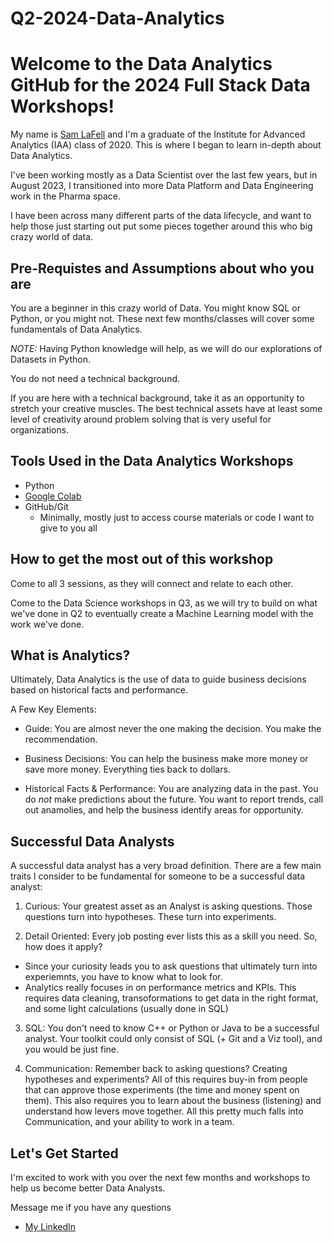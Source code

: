 # Q2-2024-Data-Analytics

# Welcome to the Data Analytics GitHub for the 2024 Full Stack Data Workshops!

My name is [Sam LaFell](https://www.linkedin.com/in/samlafell/) and I'm a graduate of the Institute for Advanced Analytics (IAA) class of 2020. This is where I began to learn in-depth about Data Analytics.

I've been working mostly as a Data Scientist over the last few years, but in August 2023, I transitioned into more Data Platform and Data Engineering work in the Pharma space.

I have been across many different parts of the data lifecycle, and want to help those just starting out put some pieces together around this who big crazy world of data.

## Pre-Requistes and Assumptions about who you are

You are a beginner in this crazy world of Data. You might know SQL or Python, or you might not. These next few months/classes will cover some fundamentals of Data Analytics.

_NOTE:_ Having Python knowledge will help, as we will do our explorations of Datasets in Python.

You do not need a technical background.

If you are here with a technical background, take it as an opportunity to stretch your creative muscles. The best technical assets have at least some level of creativity around problem solving that is very useful for organizations.

## Tools Used in the Data Analytics Workshops

- Python
- [Google Colab](https://colab.research.google.com/?utm_source=scs-index)
- GitHub/Git
    - Minimally, mostly just to access course materials or code I want to give to you all


## How to get the most out of this workshop

Come to all 3 sessions, as they will connect and relate to each other.

Come to the Data Science workshops in Q3, as we will try to build on what we've done in Q2 to eventually create a Machine Learning model with the work we've done.

## What is Analytics?

Ultimately, Data Analytics is the use of data to guide business decisions based on historical facts and performance.

A Few Key Elements:
- Guide: You are almost never the one making the decision. You make the recommendation.

- Business Decisions: You can help the business make more money or save more money. Everything ties back to dollars.

- Historical Facts & Performance: You are analyzing data in the past. You do *not* make predictions about the future. You want to report trends, call out anamolies, and help the business identify areas for opportunity.

## Successful Data Analysts

A successful data analyst has a very broad definition. There are a few main traits I consider to be fundamental for someone to be a successful data analyst:

1. Curious: Your greatest asset as an Analyst is asking questions. Those questions turn into hypotheses. These turn into experiments.

2. Detail Oriented: Every job posting ever lists this as a skill you need. So, how does it apply?
- Since your curiosity leads you to ask questions that ultimately turn into experiemnts, you have to know what to look for.
- Analytics really focuses in on performance metrics and KPIs. This requires data cleaning, transoformations to get data in the right format, and some light calculations (usually done in SQL)

3. SQL: You don't need to know C++ or Python or Java to be a successful analyst. Your toolkit could only consist of SQL (+ Git and a Viz tool), and you would be just fine.

4. Communication: Remember back to asking questions? Creating hypotheses and experiments? All of this requires buy-in from people that can approve those experiments (the time and money spent on them). This also requires you to learn about the business (listening) and understand how levers move together. All this pretty much falls into Communication, and your ability to work in a team.

## Let's Get Started
I'm excited to work with you over the next few months and workshops to help us become better Data Analysts.

Message me if you have any questions
- [My LinkedIn](https://www.linkedin.com/in/samlafell/)

